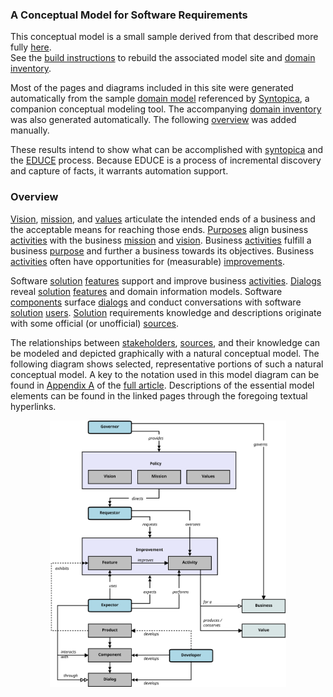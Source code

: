 ### A Conceptual Model for Software Requirements

This conceptual model is a small sample derived from that described more fully [here][model].<br/>
See the [build instructions](BUILDME.md) to rebuild the associated model site and [domain inventory][inventory].

Most of the pages and diagrams included in this site were generated automatically from the sample 
[domain model][sample-domain] referenced by [Syntopica][syntopica-tool], a companion conceptual modeling tool.
The accompanying [domain inventory][inventory] was also generated automatically.
The following [overview](#overview) was added manually.

These results intend to show what can be accomplished with [syntopica][syntopica-tool] and the [EDUCE][educe] process.
Because EDUCE is a process of incremental discovery and capture of facts, it warrants automation support.

### Overview

[Vision][vision], [mission][mission], and [values][value] articulate
the intended ends of a business and the acceptable means for reaching those
ends. [Purposes][purpose] align business [activities][activity] with the business 
[mission][mission] and [vision][vision]. Business [activities][activity] fulfill a business
[purpose][purpose] and further a business towards its objectives. 
Business [activities][activity] often have opportunities for (measurable) [improvements][improvement].

Software [solution][solution] [features][feature] support and improve business [activities][activity].
[Dialogs][dialog] reveal [solution][solution] [features][feature] and domain information models. 
Software [components][component] surface [dialogs][dialog] and conduct conversations with software
[solution][solution] [users][user]. 
[Solution][solution] requirements knowledge and descriptions originate with some official (or unofficial) 
[sources][source].

The relationships between [stakeholders][stakeholder], [sources][source], 
and their knowledge can be modeled and depicted graphically with a natural conceptual model. 
The following diagram shows selected, representative portions of such a natural conceptual model. 
A key to the notation used in this model diagram can be found in [Appendix A][notation] of the [full article][model].
Descriptions of the essential model elements can be found in the linked pages through the foregoing textual hyperlinks.

<div align="center"><img src="images/model-overview.svg" width="75%" /></div>

[sample-domain]: briefs/domain-facts.txt#L1
[activity]: topics/activity.md
[component]: topics/component.md
[dialog]: topics/dialog.md
[expector]: topics/expector.md
[feature]: topics/feature.md
[improvement]: topics/improvement.md
[mission]: topics/mission.md
[purpose]: topics/purpose.md
[solution]: topics/solution.md
[source]: topics/source.md
[stakeholder]: topics/stakeholder.md
[user]: topics/user.md
[value]: topics/value.md
[vision]: topics/vision.md

[syntopica-tool]: https://gitlab.com/nikboyd/syntopica/-/tree/master#syntopica
[model]: https://educery.dev/papers/software-requirements/#conceptual-model
[inventory]: domain-inventory.md#software-requirements-domain-inventory
[notation]: https://educery.dev/papers/software-requirements/#model-key
[educe]: https://educery.dev/educe/
